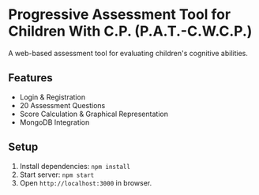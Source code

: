 # Progressive Assessment Tool for Children With C.P. (P.A.T.-C.W.C.P.)

A web-based assessment tool for evaluating children's cognitive abilities.

## Features
- Login & Registration
- 20 Assessment Questions
- Score Calculation & Graphical Representation
- MongoDB Integration

## Setup
1. Install dependencies: `npm install`
2. Start server: `npm start`
3. Open `http://localhost:3000` in browser.